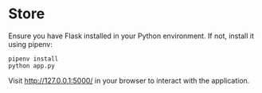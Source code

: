 # Store

Ensure you have Flask installed in your Python environment. If not, install it using pipenv:

```
pipenv install
python app.py
```

Visit http://127.0.0.1:5000/ in your browser to interact with the application.
